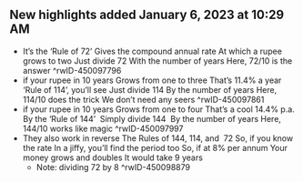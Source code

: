## New highlights added January 6, 2023 at 10:29 AM
- It’s the ‘Rule of 72’
  Gives the compound annual rate
  At which a rupee grows to two
  Just divide 72
  With the number of years
  Here, 72/10 is the answer
^rwID-450097796
- if your rupee in 10 years
  Grows from one to three
  That’s 11.4% a year
  ‘Rule of 114’, you’ll see
  Just divide 114
  By the number of years
  Here, 114/10 does the trick
  We don’t need any seers
^rwID-450097861
- if your rupee in 10 years
  Grows from one to four
  That’s a cool 14.4% p.a.
  By the ‘Rule of 144’ 
  Simply divide 144 
  By the number of years
  Here, 144/10 works like magic
^rwID-450097997
- They also work in reverse
  The Rules of 144, 114, and  72
  So, if you know the rate
  In a jiffy, you’ll find the period too
  So, if at 8% per annum
  Your money grows and doubles
  It would take 9 years
    - Note: dividing 72 by 8
^rwID-450098879
